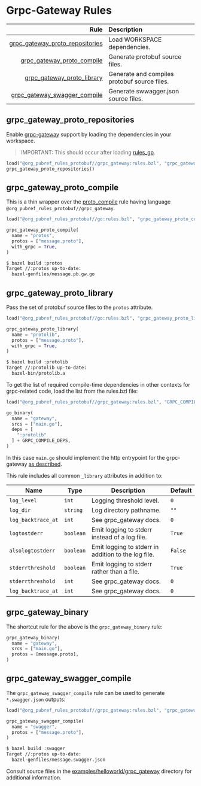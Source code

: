 # Grpc-Gateway Rules

| Rule | Description |
| ---: | :--- |
| [grpc_gateway_proto_repositories](#grpc_gateway_proto_repositories) | Load WORKSPACE dependencies. |
| [grpc_gateway_proto_compile](#grpc_gateway_proto_compile) | Generate protobuf source files. |
| [grpc_gateway_proto_library](#grpc_gateway_proto_library) | Generate and compiles protobuf source files. |
| [grpc_gateway_swagger_compile](#grpc_gateway_swagger_compile) | Generate swwagger.json source files. |

## grpc_gateway\_proto\_repositories

Enable [grpc-gateway](https://github.com/grpc-ecosystem/grpc-gateway)
support by loading the dependencies in your workspace.

> IMPORTANT: This should occur after loading
> [rules_go](https://github.com/bazelbuild/rules_go).

```python
load("@org_pubref_rules_protobuf//grpc_gateway:rules.bzl", "grpc_gateway_proto_repositories")
grpc_gateway_proto_repositories()
```

## grpc_gateway\_proto\_compile

This is a thin wrapper over the
[proto_compile](../protobuf#proto_compile) rule having language
`@org_pubref_rules_protobuf//grpc_gateway`.

```python
load("@org_pubref_rules_protobuf//go:rules.bzl", "grpc_gateway_proto_compile")

grpc_gateway_proto_compile(
  name = "protos",
  protos = ["message.proto"],
  with_grpc = True,
)
```

```sh
$ bazel build :protos
Target //:protos up-to-date:
  bazel-genfiles/message.pb.gw.go
```

## grpc_gateway\_proto\_library

Pass the set of protobuf source files to the `protos` attribute.

```python
load("@org_pubref_rules_protobuf//go:rules.bzl", "grpc_gateway_proto_library")

grpc_gateway_proto_library(
  name = "protolib",
  protos = ["message.proto"],
  with_grpc = True,
)
```

```sh
$ bazel build :protolib
Target //:protolib up-to-date:
  bazel-bin/protolib.a
```

To get the list of required compile-time dependencies in other
contexts for grpc-related code, load the list from the rules.bzl file:

```python
load("@org_pubref_rules_protobuf//grpc_gateway:rules.bzl", "GRPC_COMPILE_DEPS")

go_binary(
  name = "gateway",
  srcs = ["main.go"],
  deps = [
    ":protolib"
  ] + GRPC_COMPILE_DEPS,
)
```

In this case `main.go` should implement the http entrypoint for the
grpc-gateway
[as described](https://github.com/grpc-ecosystem/grpc-gateway#usage).

This rule includes all common `_library` attributes in addition to:

| Name | Type | Description | Default |
| ---- | ---- | ----------- | ------- |
| `log_level` | `int` | Logging threshold level. | `0` |
| `log_dir` | `string` | Log directory pathname. | `""` |
| `log_backtrace_at` | `int` | See grpc_gateway docs. | `0` |
| `logtostderr` | `boolean` | Emit logging to stderr instead of a log file. | `True` |
| `alsologtostderr` | `boolean` | Emit logging to stderr in addition to the log file. | `False` |
| `stderrthreshold` | `boolean` | Emit logging to stderr rather than a file. | `True` |
| `stderrthreshold` | `int` | See grpc_gateway docs. | `0` |
| `log_backtrace_at` | `int` | See grpc_gateway docs. | `0` |

## grpc_gateway_binary

The shortcut rule for the above is the `grpc_gateway_binary` rule:

```python
grpc_gateway_binary(
  name = "gateway",
  srcs = ["main.go"],
  protos = [message.proto],
)
```

## grpc_gateway_swagger_compile

The `grpc_gateway_swagger_compile` rule can be used to generate
`*.swagger.json` outputs:

```python
load("@org_pubref_rules_protobuf//grpc_gateway:rules.bzl", "grpc_gateway_swagger_compile")

grpc_gateway_swagger_compile(
  name = "swagger",
  protos = ["message.proto"],
)
```

```sh
$ bazel build :swagger
Target //:protos up-to-date:
  bazel-genfiles/message.swagger.json
```

Consult source files in the
[examples/helloworld/grpc_gateway](../examples/helloworld/grpc_gateway) directory for
additional information.


[grpc-gateway-home]:https://github.com/grpc-ecosystem/grpc-gateway
